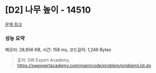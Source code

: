 # [D2] 나무 높이 - 14510 

[문제 링크](https://swexpertacademy.com/main/code/problem/problemDetail.do?contestProbId=AYFofW8qpXYDFAR4) 

### 성능 요약

메모리: 28,856 KB, 시간: 158 ms, 코드길이: 1,246 Bytes



> 출처: SW Expert Academy, https://swexpertacademy.com/main/code/problem/problemList.do